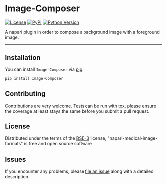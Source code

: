 # Image-Composer

[![License](https://img.shields.io/pypi/l/Image-Composer.svg?color=green)](https://github.com/MBPhys/Image-Composer/raw/master/LICENSE)
[![PyPI](https://img.shields.io/pypi/v/Image-Composer.svg?color=green)](https://pypi.org/project/Image-Composer)
[![Python Version](https://img.shields.io/pypi/pyversions/Image-Composer.svg?color=green)](https://python.org)


A napari plugin in order to compose a background image with a foreground image.

----------------------------------

## Installation

You can install `Image-Composer` via [pip]:

    pip install Image-Composer

## Contributing

Contributions are very welcome. Tests can be run with [tox], please ensure
the coverage at least stays the same before you submit a pull request.

## License

Distributed under the terms of the [BSD-3] license,
"napari-medical-image-formats" is free and open source software

## Issues

If you encounter any problems, please [file an issue] along with a detailed description.

[napari]: https://github.com/napari/napari
[Cookiecutter]: https://github.com/audreyr/cookiecutter
[@napari]: https://github.com/napari
[MIT]: http://opensource.org/licenses/MIT
[BSD-3]: http://opensource.org/licenses/BSD-3-Clause
[GNU GPL v3.0]: http://www.gnu.org/licenses/gpl-3.0.txt
[GNU LGPL v3.0]: http://www.gnu.org/licenses/lgpl-3.0.txt
[Apache Software License 2.0]: http://www.apache.org/licenses/LICENSE-2.0
[Mozilla Public License 2.0]: https://www.mozilla.org/media/MPL/2.0/index.txt
[cookiecutter-napari-plugin]: https://github.com/napari/cookiecutter-napari-plugin
[file an issue]: https://github.com/MBPhys/Image-Composer/issues
[napari]: https://github.com/napari/napari
[tox]: https://tox.readthedocs.io/en/latest/
[pip]: https://pypi.org/project/pip/
[PyPI]: https://pypi.org/
